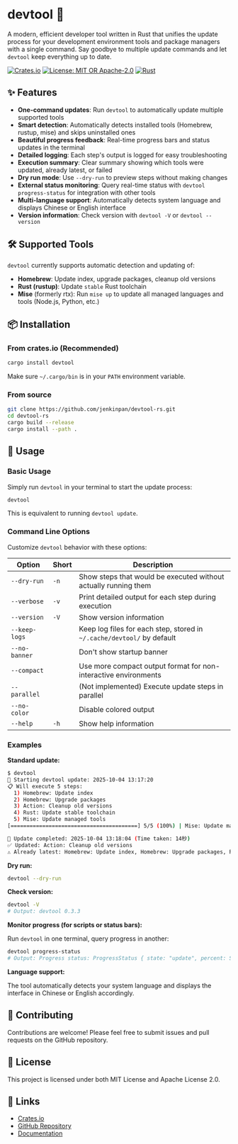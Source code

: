 # devtool 🚀

A modern, efficient developer tool written in Rust that unifies the update process for your development environment tools and package managers with a single command. Say goodbye to multiple update commands and let `devtool` keep everything up to date.

[![Crates.io](https://img.shields.io/crates/v/devtool.svg)](https://crates.io/crates/devtool)
[![License: MIT OR Apache-2.0](https://img.shields.io/badge/License-MIT%20OR%20Apache--2.0-blue.svg)](https://opensource.org/licenses/MIT)
[![Rust](https://img.shields.io/badge/rust-1.70%2B-orange.svg)](https://www.rust-lang.org)

## ✨ Features

- **One-command updates**: Run `devtool` to automatically update multiple supported tools
- **Smart detection**: Automatically detects installed tools (Homebrew, rustup, mise) and skips uninstalled ones
- **Beautiful progress feedback**: Real-time progress bars and status updates in the terminal
- **Detailed logging**: Each step's output is logged for easy troubleshooting
- **Execution summary**: Clear summary showing which tools were updated, already latest, or failed
- **Dry run mode**: Use `--dry-run` to preview steps without making changes
- **External status monitoring**: Query real-time status with `devtool progress-status` for integration with other tools
- **Multi-language support**: Automatically detects system language and displays Chinese or English interface
- **Version information**: Check version with `devtool -V` or `devtool --version`

## 🛠️ Supported Tools

`devtool` currently supports automatic detection and updating of:

- **Homebrew**: Update index, upgrade packages, cleanup old versions
- **Rust (rustup)**: Update `stable` Rust toolchain
- **Mise** (formerly rtx): Run `mise up` to update all managed languages and tools (Node.js, Python, etc.)

## 📦 Installation

### From crates.io (Recommended)

```bash
cargo install devtool
```

Make sure `~/.cargo/bin` is in your `PATH` environment variable.

### From source

```bash
git clone https://github.com/jenkinpan/devtool-rs.git
cd devtool-rs
cargo build --release
cargo install --path .
```

## 🚀 Usage

### Basic Usage

Simply run `devtool` in your terminal to start the update process:

```bash
devtool
```

This is equivalent to running `devtool update`.

### Command Line Options

Customize `devtool` behavior with these options:

| Option        | Short | Description                                                            |
| ------------- | ----- | ---------------------------------------------------------------------- |
| `--dry-run`   | `-n`  | Show steps that would be executed without actually running them        |
| `--verbose`   | `-v`  | Print detailed output for each step during execution                   |
| `--version`   | `-V`  | Show version information                                               |
| `--keep-logs` |       | Keep log files for each step, stored in `~/.cache/devtool/` by default |
| `--no-banner` |       | Don't show startup banner                                              |
| `--compact`   |       | Use more compact output format for non-interactive environments        |
| `--parallel`  |       | (Not implemented) Execute update steps in parallel                     |
| `--no-color`  |       | Disable colored output                                                 |
| `--help`      | `-h`  | Show help information                                                  |

### Examples

**Standard update:**

```bash
$ devtool
🚀 Starting devtool update: 2025-10-04 13:17:20
📋 Will execute 5 steps:
  1) Homebrew: Update index
  2) Homebrew: Upgrade packages
  3) Action: Cleanup old versions
  4) Rust: Update stable toolchain
  5) Mise: Update managed tools
[========================================] 5/5 (100%) | Mise: Update managed tools

🎉 Update completed: 2025-10-04 13:18:04 (Time taken: 14秒)
✅ Updated: Action: Cleanup old versions
⚠️ Already latest: Homebrew: Update index, Homebrew: Upgrade packages, Rust: Update stable toolchain, Mise: Update managed tools
```

**Dry run:**

```bash
devtool --dry-run
```

**Check version:**

```bash
devtool -V
# Output: devtool 0.3.3
```

**Monitor progress (for scripts or status bars):**

Run `devtool` in one terminal, query progress in another:

```bash
devtool progress-status
# Output: Progress status: ProgressStatus { state: "update", percent: Some(60), done: Some(3), total: Some(5), desc: Some("Action: Cleanup old versions"), ts: Some("2025-10-04T13:17:45.123+08:00") }
```

**Language support:**

The tool automatically detects your system language and displays the interface in Chinese or English accordingly.

## 🤝 Contributing

Contributions are welcome! Please feel free to submit issues and pull requests on the GitHub repository.

## 📜 License

This project is licensed under both MIT License and Apache License 2.0.

## 🔗 Links

- [Crates.io](https://crates.io/crates/devtool)
- [GitHub Repository](https://github.com/jenkinpan/devtool-rs)
- [Documentation](https://docs.rs/devtool)

